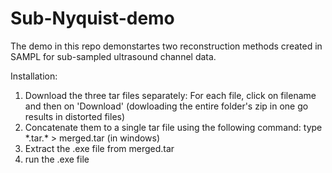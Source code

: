 # Sub-Nyquist-demo

The demo in this repo demonstartes two reconstruction methods created in SAMPL for sub-sampled ultrasound channel data.

Installation:
1) Download the three tar files separately: For each file, click on filename and then on 'Download' (dowloading the entire folder's zip in one go results in distorted files)
2) Concatenate them to a single tar file using the following command:
type \*.tar.\* > merged.tar
(in windows)
3) Extract the .exe file from merged.tar
4) run the .exe file
